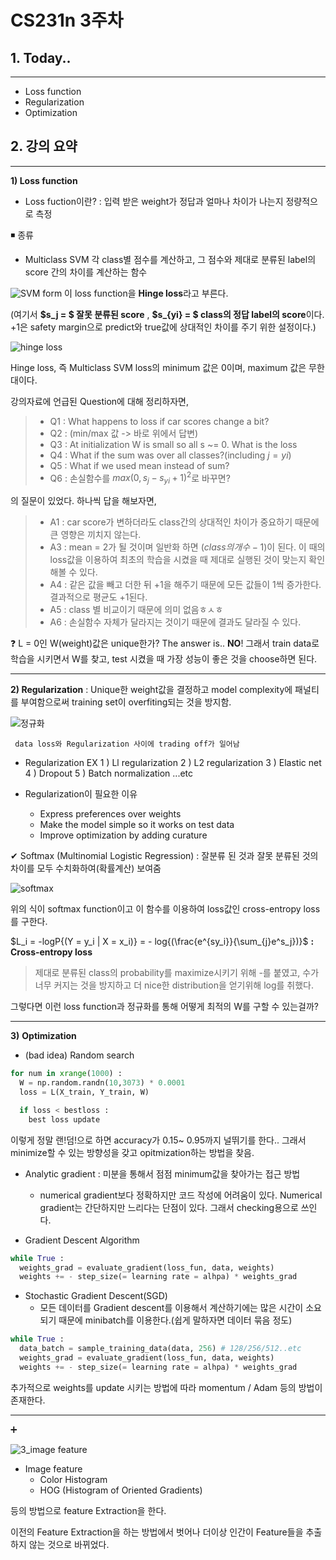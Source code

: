 CS231n 3주차
============

**1. Today..**
-----
--------------------------

   - Loss function
   - Regularization
   - Optimization


**2. 강의 요약**
-----
------------------

**1)  Loss function**

* Loss fuction이란?
  : 입력 받은 weight가 정답과 얼마나 차이가 나는지 정량적으로 측정

◾ 종류
- Multiclass SVM
각 class별 점수를 계산하고, 그 점수와 제대로 분류된 label의 score 간의 차이를 계산하는 함수

![SVM form](https://user-images.githubusercontent.com/66044830/112720883-4732ed00-8f44-11eb-819f-35cb47486071.JPG)
이 loss function을 **Hinge loss**라고 부른다.

(여기서 **$s_j = $ 잘못 분류된 score** , **$s_{yi} = $ class의 정답 label의 score**이다. 
$+1$은 safety margin으로 predict와 true값에 상대적인 차이를 주기 위한 설정이다.)

![hinge loss](https://user-images.githubusercontent.com/66044830/112721132-9af20600-8f45-11eb-9d2d-6e7ceb345103.JPG)

Hinge loss, 즉 Multiclass SVM loss의 minimum 값은 0이며, maximum 값은 무한대이다.

강의자료에 언급된 Question에 대해 정리하자면,
> * Q1 : What happens to loss if car scores change a bit?
> * Q2 : (min/max 값 -> 바로 위에서 답변)
> * Q3 : At initialization W is small so all s ~= 0. What is the loss
> * Q4 : What if the sum was over all classes?(including $j={yi}$)
> * Q5 : What if we used mean instead of sum?
> * Q6 : 손실함수를 ${max{(0,s_j - s_{yi} +1)^2}}$로 바꾸면?

의 질문이 있었다. 하나씩 답을 해보자면,
> * A1 : car score가 변하더라도 class간의 상대적인 차이가 중요하기 때문에 큰 영향은 끼치지 않는다.
> * A3 : mean = 2가 될 것이며 일반화 하면 ${(class의 개수 - 1)}$이 된다. 이 때의 loss값을 이용하여 최초의 학습을 시켰을 때 제대로 실행된 것이 맞는지 확인해볼 수 있다.
> * A4 : 같은 값을 빼고 더한 뒤 +1을 해주기 때문에 모든 값들이 1씩 증가한다. 결과적으로 평균도 +1된다.
> * A5 : class 별 비교이기 때문에 의미 없음ㅎㅅㅎ
> * A6 : 손실함수 자체가 달라지는 것이기 때문에 결과도 달라질 수 있다.

❓ L = 0인 W(weight)값은 unique한가?
The answer is.. **NO**! 그래서 train data로 학습을 시키면서 W를 찾고, test 시켰을 때 가장 성능이 좋은 것을 choose하면 된다.

--------------------------------------
**2) Regularization**
: Unique한 weight값을 결정하고 model complexity에 패널티를 부여함으로써 training set이 overfiting되는 것을 방지함.

![정규화](https://user-images.githubusercontent.com/66044830/112722305-1b1b6a00-8f4c-11eb-87f8-ae02c534cf25.JPG)

     data loss와 Regularization 사이에 trading off가 일어남

* Regularization EX
1 ) Ll regularization
2 ) L2 regularization
3 ) Elastic net
4 ) Dropout
5 ) Batch normalization
...etc

* Regularization이 필요한 이유
  - Express preferences over weights
  - Make the model simple so it works on test data
  - Improve optimization by adding curature


✔ Softmax (Multinomial Logistic Regression)
: 잘분류 된 것과 잘못 분류된 것의 차이를 모두 수치화하여(확률계산) 보여줌

![softmax](https://user-images.githubusercontent.com/66044830/112741815-c1ef1d00-8fc3-11eb-825e-e11c51918ffa.png)

위의 식이 softmax function이고 이 함수를 이용하여 loss값인 cross-entropy loss를 구한다.

$L_i = -logP{(Y = y_i | X = x_i)} = - log{(\frac{e^{sy_i}}{\sum_{j}e^s_j})}$ **: Cross-entropy loss**

> 제대로 분류된 class의 probability를 maximize시키기 위해 -를 붙였고, 수가 너무 커지는 것을 방지하고 더 nice한 distribution을 얻기위해 log를 취했다.

그렇다면 이런 loss function과 정규화를 통해 어떻게 최적의 W를 구할 수 있는걸까? 

---------------------------
**3)** **Optimization**

* (bad idea) Random search
```python
for num in xrange(1000) :
  W = np.random.randn(10,3073) * 0.0001
  loss = L(X_train, Y_train, W)

  if loss < bestloss :
    best loss update
```
이렇게 정말 랜!덤!으로 하면 accuracy가 0.15~ 0.95까지 널뛰기를 한다.. 그래서 minimize할 수 있는 방향성을 갖고 opitmization하는 방법을 찾음.

* Analytic gradient : 미분을 통해서 점점 minimum값을 찾아가는 접근 방법
  
  - numerical gradient보다 정확하지만 코드 작성에 어려움이 있다. Numerical gradient는 간단하지만 느리다는 단점이 있다. 그래서 checking용으로 쓰인다.

* Gradient Descent Algorithm
```python
while True :
  weights_grad = evaluate_gradient(loss_fun, data, weights)
  weights += - step_size(= learning rate = alhpa) * weights_grad
  ```

* Stochastic Gradient Descent(SGD)
  - 모든 데이터를 Gradient descent를 이용해서 계산하기에는 많은 시간이 소요되기 때문에 minibatch를 이용한다.(쉽게 말하자면 데이터 묶음 정도)

```python
while True :
  data_batch = sample_training_data(data, 256) # 128/256/512..etc
  weights_grad = evaluate_gradient(loss_fun, data, weights)
  weights += - step_size(= learning rate = alhpa) * weights_grad
  ```
추가적으로 weights를 update 시키는 방법에 따라 momentum / Adam 등의 방법이 존재한다.

---------------------------
➕

  ![3_image feature](https://user-images.githubusercontent.com/66044830/112742378-08934600-8fc9-11eb-857c-3bf67be17662.png)

* Image feature
  - Color Histogram
  - HOG (Histogram of Oriented Gradients)
  
등의 방법으로 feature Extraction을 한다.

이전의 Feature Extraction을 하는 방법에서 벗어나 더이상 인간이 Feature들을 추출하지 않는 것으로 바뀌었다.

